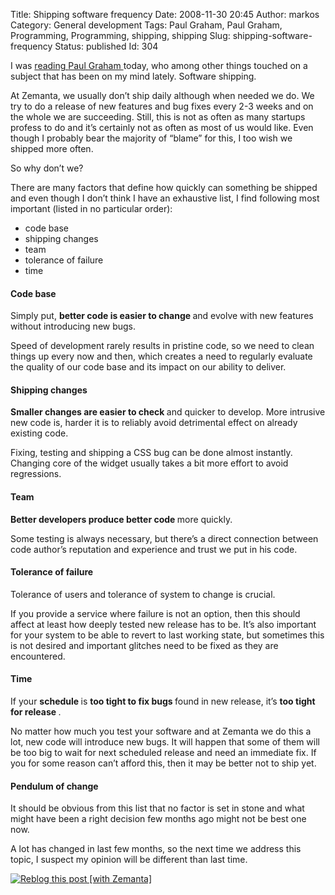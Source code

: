 Title: Shipping software frequency
Date: 2008-11-30 20:45
Author: markos
Category: General development
Tags: Paul Graham, Paul Graham, Programming, Programming, shipping, shipping
Slug: shipping-software-frequency
Status: published
Id: 304

<html>
 <body>
  <div>
   <p>
    I was
    <a href="http://www.paulgraham.com/artistsship.html" title="Paul's article on cost of checks">
     reading
    </a>
    <a class="zem_slink" href="http://en.wikipedia.org/wiki/Paul_Graham" rel="wikipedia" title="Paul Graham">
     Paul Graham
    </a>
    today, who among other things touched on a subject that has been on my mind lately. Software shipping.
   </p>
   <p>
    At Zemanta, we usually don’t ship daily although when needed we do. We try to do a release of new features and bug fixes every 2-3 weeks and on the whole we are succeeding. Still, this is not as often as many startups profess to do and it’s certainly not as often as most of us would like. Even though I probably bear the majority of “blame” for this, I too wish we shipped more often.
   </p>
   <p>
    So why don’t we?
   </p>
   <p>
    There are many factors that define how quickly can something be shipped and even though I don’t think I have an exhaustive list, I find following most important (listed in no particular order):
   </p>
   <ul>
    <li>
     code base
    </li>
    <li>
     shipping changes
    </li>
    <li>
     team
    </li>
    <li>
     tolerance of failure
    </li>
    <li>
     time
    </li>
   </ul>
   <h4>
    Code base
   </h4>
   <p>
    Simply put,
    <strong>
     better code is easier to change
    </strong>
    and evolve with new features without introducing new bugs.
   </p>
   <p>
    Speed of development rarely results in pristine code, so we need to clean things up every now and then, which creates a need to regularly evaluate the quality of our code base and its impact on our ability to deliver.
   </p>
   <h4>
    Shipping changes
   </h4>
   <p>
    <strong>
     Smaller changes are easier to check
    </strong>
    and quicker to develop. More intrusive new code is, harder it is to reliably avoid detrimental effect on already existing code.
   </p>
   <p>
    Fixing, testing and shipping a CSS bug can be done almost instantly. Changing core of the widget usually takes a bit more effort to avoid regressions.
   </p>
   <h4>
    Team
   </h4>
   <p>
    <strong>
     Better developers produce better code
    </strong>
    more quickly.
   </p>
   <p>
    Some testing is always necessary, but there’s a direct connection between code author’s reputation and experience and trust we put in his code.
   </p>
   <h4>
    Tolerance of failure
   </h4>
   <p>
    Tolerance of users and tolerance of system to change is crucial.
   </p>
   <p>
    If you provide a service where failure is not an option, then this should affect at least how deeply tested new release has to be. It’s also important for your system to be able to revert to last working state, but sometimes this is not desired and important glitches need to be fixed as they are encountered.
   </p>
   <h4>
    Time
   </h4>
   <p>
    If your
    <strong>
     schedule
    </strong>
    is
    <strong>
     too tight to fix bugs
    </strong>
    found in new release, it’s
    <strong>
     too tight for release
    </strong>
    .
   </p>
   <p>
    No matter how much you test your software and at Zemanta we do this a lot, new code will introduce new bugs. It will happen that some of them will be too big to wait for next scheduled release and need an immediate fix. If you for some reason can’t afford this, then it may be better not to ship yet.
   </p>
   <h4>
    Pendulum of change
   </h4>
   <p>
    It should be obvious from this list that no factor is set in stone and what might have been a right decision few months ago might not be best one now.
   </p>
   <p>
    A lot has changed in last few months, so the next time we address this topic, I suspect my opinion will be different than last time.
   </p>
   <div class="zemanta-pixie">
    <a class="zemanta-pixie-a" href="http://reblog.zemanta.com/zemified/81d6b87c-78c1-4e73-877d-43a1db60b537/" title="Zemified by Zemanta">
     <img alt="Reblog this post [with Zemanta]" class="zemanta-pixie-img" src="http://img.zemanta.com/reblog_e.png?x-id=81d6b87c-78c1-4e73-877d-43a1db60b537"/>
    </a>
   </div>
  </div>
 </body>
</html>